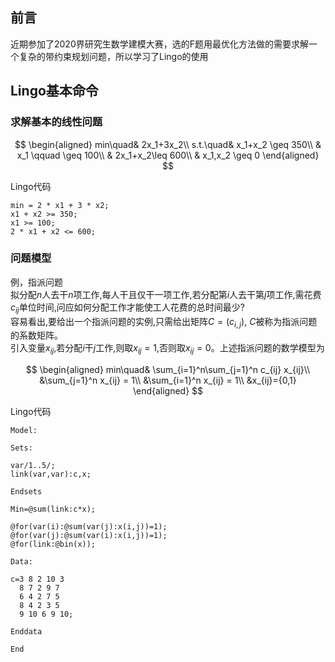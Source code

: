 ## 前言

近期参加了2020界研究生数学建模大赛，选的F题用最优化方法做的需要求解一个复杂的带约束规划问题，所以学习了Lingo的使用

## Lingo基本命令

### 求解基本的线性问题

$$
\begin{aligned}
min\quad& 2x_1+3x_2\\
s.t.\quad& x_1+x_2 \geq 350\\
& x_1 \qquad \geq 100\\
& 2x_1+x_2\leq 600\\
& x_1,x_2 \geq 0
\end{aligned}
$$

Lingo代码

```
min = 2 * x1 + 3 * x2;
x1 + x2 >= 350;
x1 >= 100;
2 * x1 + x2 <= 600;
```

### 问题模型

例，指派问题  
拟分配$n$人去干$n$项工作,每人干且仅干一项工作,若分配第$i$人去干第$j$项工作,需花费$c_{ij}$单位时间,问应如何分配工作才能使工人花费的总时间最少?  
容易看出,要给出一个指派问题的实例,只需给出矩阵$C=(c_{i,j})$, $C$被称为指派问题的系数矩阵。  
引入变量$x_{ij}$,若分配$i$干$j$工作,则取$x_{ij}=1$,否则取$x_{ij}=0$。上述指派问题的数学模型为

$$
\begin{aligned}
min\quad& \sum_{i=1}^n\sum_{j=1}^n c_{ij} x_{ij}\\
&\sum_{j=1}^n x_{ij} = 1\\
&\sum_{i=1}^n x_{ij} = 1\\
&x_{ij}={0,1}
\end{aligned}
$$

Lingo代码

```
Model: 

Sets: 

var/1..5/; 
link(var,var):c,x; 

Endsets 

Min=@sum(link:c*x); 

@for(var(i):@sum(var(j):x(i,j))=1); 
@for(var(j):@sum(var(i):x(i,j))=1); 
@for(link:@bin(x)); 

Data: 

c=3 8 2 10 3   
  8 7 2 9 7   
  6 4 2 7 5   
  8 4 2 3 5   
  9 10 6 9 10; 

Enddata 

End 
```